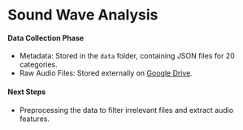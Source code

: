 # Sound Wave Analysis

#### Data Collection Phase
- Metadata: Stored in the `data` folder, containing JSON files for 20 categories.
- Raw Audio Files: Stored externally on [Google Drive](https://drive.google.com/drive/folders/1Nw9VAKk4MGyr95R4O1fodtEa8DFvYOl8?usp=sharing).

#### Next Steps
- Preprocessing the data to filter irrelevant files and extract audio features.